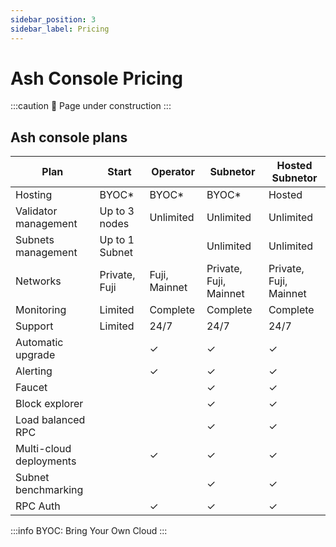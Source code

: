 ```yaml
---
sidebar_position: 3
sidebar_label: Pricing
---
```


# Ash Console Pricing

:::caution
🚧 Page under construction
:::

## Ash console plans

<!-- | Price                   | Free           | $49 / month / node | $99 / month / node     | $199 / month / node    | -->

| Plan                    | Start          | Operator      | Subnetor               | Hosted Subnetor        |
| ----------------------- | -------------- | ------------- | ---------------------- | ---------------------- |
| Hosting                 | BYOC*          | BYOC*         | BYOC*                  | Hosted                 |
| Validator management    | Up to  3 nodes | Unlimited     | Unlimited              | Unlimited              |
| Subnets management      | Up to 1 Subnet |               | Unlimited              | Unlimited              |
| Networks                | Private, Fuji  | Fuji, Mainnet | Private, Fuji, Mainnet | Private, Fuji, Mainnet |
| Monitoring              | Limited        | Complete      | Complete               | Complete               |
| Support                 | Limited        | 24/7          | 24/7                   | 24/7                   |
| Automatic upgrade       |                | ✓             | ✓                      | ✓                      |
| Alerting                |                | ✓             | ✓                      | ✓                      |
| Faucet                  |                |               | ✓                      | ✓                      |
| Block explorer          |                |               | ✓                      | ✓                      |
| Load balanced RPC       |                |               | ✓                      | ✓                      |
| Multi-cloud deployments |                | ✓             | ✓                      | ✓                      |
| Subnet benchmarking     |                |               | ✓                      | ✓                      |
| RPC Auth                |                | ✓             | ✓                      | ✓                      |

:::info
BYOC: Bring Your Own Cloud
:::

